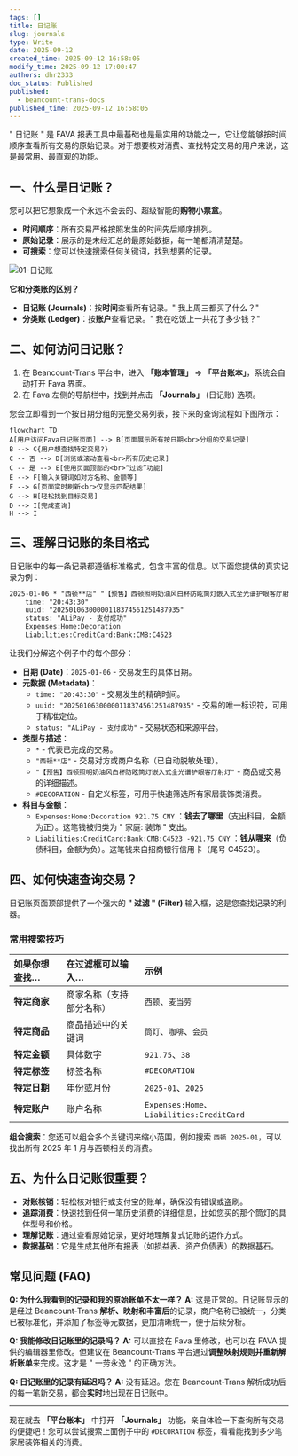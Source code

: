 ```yaml
---
tags: []
title: 日记账
slug: journals
type: Write
date: 2025-09-12
created_time: 2025-09-12 16:58:05
modify_time: 2025-09-12 17:00:47
authors: dhr2333
doc_status: Published
published:
  - beancount-trans-docs
published_time: 2025-09-12 16:58:05
---
```

" 日记账 " 是 FAVA 报表工具中最基础也是最实用的功能之一，它让您能够按时间顺序查看所有交易的原始记录。对于想要核对消费、查找特定交易的用户来说，这是最常用、最直观的功能。

## 一、什么是日记账？

您可以把它想象成一个永远不会丢的、超级智能的**购物小票盒**。

- **时间顺序**：所有交易严格按照发生的时间先后顺序排列。
- **原始记录**：展示的是未经汇总的最原始数据，每一笔都清清楚楚。
- **可搜索**：您可以快速搜索任何关键词，找到想要的记录。

![01-日记账](https://daihaorui.oss-cn-hangzhou.aliyuncs.com/djangoblog/202509121715520.png)

**它和分类账的区别？**

- **日记账 (Journals)**：按**时间**查看所有记录。" 我上周三都买了什么？"
- **分类账 (Ledger)**：按**账户**查看记录。" 我在吃饭上一共花了多少钱？"

## 二、如何访问日记账？

1. 在 Beancount-Trans 平台中，进入 **「账本管理」 -> 「平台账本」**，系统会自动打开 Fava 界面。
2. 在 Fava 左侧的导航栏中，找到并点击 **「Journals」** (日记账) 选项。

您会立即看到一个按日期分组的完整交易列表，接下来的查询流程如下图所示：

```mermaid
flowchart TD
A[用户访问Fava日记账页面] --> B[页面展示所有按日期<br>分组的交易记录]
B --> C{用户想查找特定交易?}
C -- 否 --> D[浏览或滚动查看<br>所有历史记录]
C -- 是 --> E[使用页面顶部的<br>“过滤”功能]
E --> F[输入关键词如对方名称、金额等]
F --> G[页面实时刷新<br>仅显示匹配结果]
G --> H[轻松找到目标交易]
D --> I[完成查询]
H --> I
```

## 三、理解日记账的条目格式

日记账中的每一条记录都遵循标准格式，包含丰富的信息。以下面您提供的真实记录为例：

```txt
2025-01-06 * "西顿**店" "【预售】西顿照明奶油风白杯防眩筒灯嵌入式全光谱护眼客厅射灯" #DECORATION
    time: "20:43:30"
    uuid: "20250106300000118374561251487935"
    status: "ALiPay - 支付成功"
    Expenses:Home:Decoration                                               921.75 CNY
    Liabilities:CreditCard:Bank:CMB:C4523                                 -921.75 CNY
```

让我们分解这个例子中的每个部分：

- **日期 (Date)**：`2025-01-06` - 交易发生的具体日期。
- **元数据 (Metadata)**：
  - `time: "20:43:30"` - 交易发生的精确时间。
  - `uuid: "20250106300000118374561251487935"` - 交易的唯一标识符，可用于精准定位。
  - `status: "ALiPay - 支付成功"` - 交易状态和来源平台。
- **类型与描述**：
  - `*` - 代表已完成的交易。
  - `"西顿**店"` - 交易对方或商户名称（已自动脱敏处理）。
  - `"【预售】西顿照明奶油风白杯防眩筒灯嵌入式全光谱护眼客厅射灯"` - 商品或交易的详细描述。
  - `#DECORATION` - 自定义标签，可用于快速筛选所有家居装饰类消费。
- **科目与金额**：
  - `Expenses:Home:Decoration 921.75 CNY` ：**钱去了哪里**（支出科目，金额为正）。这笔钱被归类为 " 家庭: 装饰 " 支出。
  - `Liabilities:CreditCard:Bank:CMB:C4523 -921.75 CNY` ：**钱从哪来**（负债科目，金额为负）。这笔钱来自招商银行信用卡（尾号 C4523）。

## 四、如何快速查询交易？

日记账页面顶部提供了一个强大的 **" 过滤 " (Filter)** 输入框，这是您查找记录的利器。

### 常用搜索技巧

| 如果你想查找… | 在过滤框可以输入… | 示例 |
| :--- | :--- | :--- |
| **特定商家** | 商家名称（支持部分名称） | `西顿`、`麦当劳` |
| **特定商品** | 商品描述中的关键词 | `筒灯`、`咖啡`、`会员` |
| **特定金额** | 具体数字 | `921.75`、`38` |
| **特定标签** | 标签名称 | `#DECORATION` |
| **特定日期** | 年份或月份 | `2025-01`、`2025` |
| **特定账户** | 账户名称 | `Expenses:Home`、`Liabilities:CreditCard` |

**组合搜索**：您还可以组合多个关键词来缩小范围，例如搜索 `西顿 2025-01`，可以找出所有 2025 年 1 月与西顿相关的消费。

## 五、为什么日记账很重要？

- **对账核销**：轻松核对银行或支付宝的账单，确保没有错误或盗刷。
- **追踪消费**：快速找到任何一笔历史消费的详细信息，比如您买的那个筒灯的具体型号和价格。
- **理解记账**：通过查看原始记录，更好地理解复式记账的运作方式。
- **数据基础**：它是生成其他所有报表（如损益表、资产负债表）的数据基石。

## 常见问题 (FAQ)

**Q: 为什么我看到的记录和我的原始账单不太一样？**
**A:** 这是正常的。日记账显示的是经过 Beancount-Trans **解析、映射和丰富后**的记录，商户名称已被统一，分类已被标准化，并添加了标签等元数据，更加清晰统一，便于后续分析。

**Q: 我能修改日记账里的记录吗？**
**A:** 可以直接在 Fava 里修改，也可以在 FAVA 提供的编辑器里修改。但建议在 Beancount-Trans 平台通过**调整映射规则并重新解析账单**来完成。这才是 " 一劳永逸 " 的正确方法。

**Q: 日记账里的记录有延迟吗？**
**A:** 没有延迟。您在 Beancount-Trans 解析成功后的每一笔新交易，都会**实时**地出现在日记账中。

---

现在就去 **「平台账本」** 中打开 **「Journals」** 功能，亲自体验一下查询所有交易的便捷吧！您可以尝试搜索上面例子中的 `#DECORATION` 标签，看看能找到多少笔家居装饰相关的消费。
